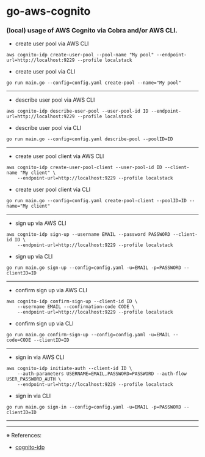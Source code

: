 # go-aws-cognito

### (local) usage of AWS Cognito via Cobra and/or AWS CLI.

- create user pool via AWS CLI
```
aws cognito-idp create-user-pool --pool-name "My pool" --endpoint-url=http://localhost:9229 --profile localstack
```
- create user pool via CLI
```
go run main.go --config=config.yaml create-pool --name="My pool"
```
---

- describe user pool via AWS CLI
```
aws cognito-idp describe-user-pool --user-pool-id ID --endpoint-url=http://localhost:9229 --profile localstack
```
- describe user pool via CLI
```
go run main.go --config=config.yaml describe-pool --poolID=ID
```
---

- create user pool client via AWS CLI
```
aws cognito-idp create-user-pool-client --user-pool-id ID --client-name "My client" \
    --endpoint-url=http://localhost:9229 --profile localstack
```
- create user pool client via CLI
```
go run main.go --config=config.yaml create-pool-client --poolID=ID --name="My client"
```
---

- sign up via AWS CLI
```
aws cognito-idp sign-up --username EMAIL --password PASSWORD --client-id ID \
    --endpoint-url=http://localhost:9229 --profile localstack
```
- sign up via CLI
```
go run main.go sign-up --config=config.yaml -u=EMAIL -p=PASSWORD --clientID=ID
```
---

- confirm sign up via AWS CLI
```
aws cognito-idp confirm-sign-up --client-id ID \
    --username EMAIL --confirmation-code CODE \
    --endpoint-url=http://localhost:9229 --profile localstack
```
- confirm sign up via CLI
```
go run main.go confirm-sign-up --config=config.yaml -u=EMAIL --code=CODE --clientID=ID
```
---

- sign in via AWS CLI
```
aws cognito-idp initiate-auth --client-id ID \
    --auth-parameters USERNAME=EMAIL,PASSWORD=PASSWORD --auth-flow USER_PASSWORD_AUTH \
    --endpoint-url=http://localhost:9229 --profile localstack
```
- sign in via CLI
```
go run main.go sign-in --config=config.yaml -u=EMAIL -p=PASSWORD --clientID=ID
```
---

---
※ References:
- [cognito-idp](https://awscli.amazonaws.com/v2/documentation/api/latest/reference/cognito-idp/index.html)
